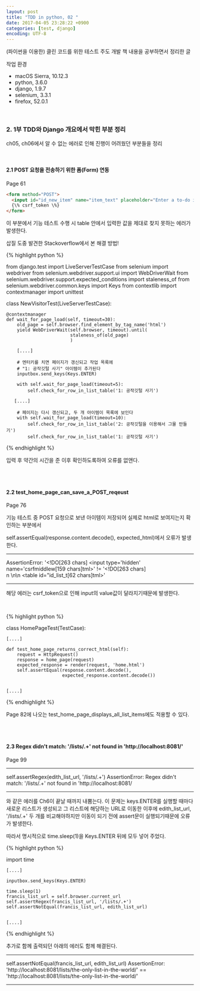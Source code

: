 ```yaml
---
layout: post
title: "TDD in python, 02 "
date: 2017-04-05 23:28:22 +0900
categories: [test, django]
encoding: UTF-8
---
```


(파이썬을 이용한) 클린 코드를 위한 테스트 주도 개발 책 내용을 공부하면서 정리한 글

작업 환경
- macOS Sierra, 10.12.3
- python, 3.6.0
- django, 1.9.7
- selenium, 3.3.1
- firefox, 52.0.1

<br/>


### 2. 1부 TDD와 Django 개요에서 막힌 부분 정리

ch05, ch06에서 알 수 없는 에러로 인해 진행이 어려웠던 부분들을 정리

<br/>

#### 2.1 POST 요청을 전송하기 위한 폼(Form) 연동 

Page 61


```html
<form method="POST">
  <input id="id_new_item" name="item_text" placeholder="Enter a to-do item" />
  {\% csrf_token \%}
</form>
```

이 부분에서 기능 테스트 수행 시 table 안에서 입력한 값을 제대로 찾지 못하는 에러가 발생한다.


삽질 도중 발견한 Stackoverflow에서 본 해결 방법!

{% highlight python %}

from django.test import LiveServerTestCase
from selenium import webdriver
from selenium.webdriver.support.ui import WebDriverWait
from selenium.webdriver.support.expected_conditions import staleness_of
from selenium.webdriver.common.keys import Keys
from contextlib import contextmanager
import unittest


class NewVisitorTest(LiveServerTestCase):

    @contextmanager
    def wait_for_page_load(self, timeout=30):
        old_page = self.browser.find_element_by_tag_name('html')
        yield WebDriverWait(self.browser, timeout).until(
                            staleness_of(old_page)
                            )

        [....]

        # 엔터키를 치면 페이지가 갱신되고 작업 목록에
        # "1: 공작깃털 사기" 아이템이 추가된다
        inputbox.send_keys(Keys.ENTER)

        with self.wait_for_page_load(timeout=5):
            self.check_for_row_in_list_table('1: 공작깃털 사기')

       [....]

        # 페이지는 다시 갱신되고, 두 개 아이템이 목록에 보인다
        with self.wait_for_page_load(timeout=10):
            self.check_for_row_in_list_table('2: 공작깃털을 이용해서 그물 만들기')
            self.check_for_row_in_list_table('1: 공작깃털 사기')


{% endhighlight %}

입력 후 약간의 시간을 준 이후 확인하도록하여 오류를 없앤다.


<br/>
<br/>



#### 2.2 test_home_page_can_save_a_POST_reqeust

Page 76


기능 테스트 중 POST 요청으로 보낸 아이템이 저장되어 실제로 html로 보여지는지 확인하는 부분에서

self.assertEqual(response.content.decode(), expected_html)에서 오류가 발생한다.

----
AssertionError: '<!DO[263 chars]     <input type=\'hidden\' name=\'csrfmiddlew[159 chars]tml>' != '<!DO[263 chars]     \
n    </form>\n\n    <table id="id_list_t[62 chars]tml>'

----

해당 에러는 csrf_token으로 인해 input의 value값이 달라지기때문에 발생한다. 

<br/>


{% highlight python %}


class HomePageTest(TestCase):

    [....]

    def test_home_page_returns_correct_html(self):
        request = HttpRequest()
        response = home_page(request)
        expected_response = render(request, 'home.html')
        self.assertEqual(response.content.decode(),
                         expected_response.content.decode())

                        
    [....]

{% endhighlight %}


Page 82에 나오는  test_home_page_displays_all_list_items에도 적용할 수 있다.



<br/>
<br/>



#### 2.3 Regex didn't match: '/lists/.+' not found in 'http://localhost:8081/'


Page 99 

----
self.assertRegex(edith_list_url, '/lists/.+')
AssertionError: Regex didn't match: '/lists/.+' not found in 'http://localhost:8081/

----

와 같은 에러를 Ch6이 끝날 때까지 내뿜는다. 이 문제는 keys.ENTER를 실행할 때마다 새로운 리스트가 생성되고 그 리스트에 
해당하는 URL로 이동한 이후에 edith_list_url, '/lists/.+' 두 개를 비교해야하지만 이동이 되기 전에 assert문이 
실행되기때문에 오류가 발생한다. 

따라서 명시적으로 time.sleep(1)을 Keys.ENTER 뒤에 모두 넣어 주었다. 



{% highlight python %}

import time

    [....]

    inputbox.send_keys(Keys.ENTER)

    time.sleep(1)
    francis_list_url = self.browser.current_url
    self.assertRegex(francis_list_url, '/lists/.+')
    self.assertNotEqual(francis_list_url, edith_list_url)

                        
    [....]

{% endhighlight %}


추가로 함께 출력되던 아래의 에러도 함께 해결된다.

----
self.assertNotEqual(francis_list_url, edith_list_url)
AssertionError: 'http://localhost:8081/lists/the-only-list-in-the-world/' == 'http://localhost:8081/lists/the-only-list-in-the-world/'

----

<br/>
<br/>












